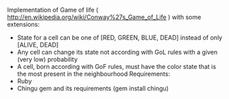 Implementation of Game of life ( http://en.wikipedia.org/wiki/Conway%27s_Game_of_Life ) with some extensions:
* State for a cell can be one of [RED, GREEN, BLUE, DEAD] instead of only [ALIVE, DEAD]
* Any cell can change its state not according with GoL rules with a given (very low) probability
* A cell, born according with GoF rules, must have the color state that is the most present in the neighbourhood
Requirements:
* Ruby
* Chingu gem and its requirements (gem install chingu)
